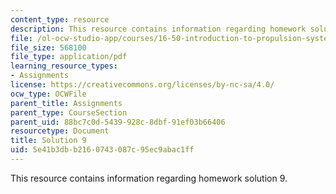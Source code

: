```yaml
---
content_type: resource
description: This resource contains information regarding homework solution 9.
file: /ol-ocw-studio-app/courses/16-50-introduction-to-propulsion-systems-spring-2012/5e41b3dbb2160743087c95ec9abac1ff_MIT16_50S12_sol9.pdf
file_size: 568100
file_type: application/pdf
learning_resource_types:
- Assignments
license: https://creativecommons.org/licenses/by-nc-sa/4.0/
ocw_type: OCWFile
parent_title: Assignments
parent_type: CourseSection
parent_uid: 88bc7c0d-5439-928c-8dbf-91ef03b66406
resourcetype: Document
title: Solution 9
uid: 5e41b3db-b216-0743-087c-95ec9abac1ff
---
```

This resource contains information regarding homework solution 9.